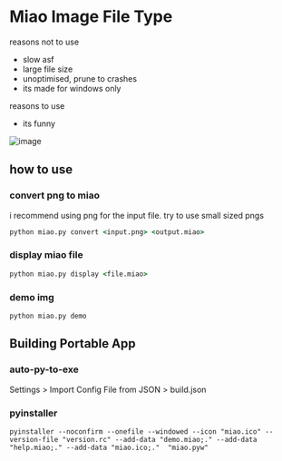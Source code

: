 # Miao Image File Type

reasons not to use

- slow asf
- large file size
- unoptimised, prune to crashes
- its made for windows only

reasons to use

- its funny

![image](https://github.com/user-attachments/assets/487658a6-b13b-4763-add7-7cbe8abf2ef7)



## how to use
### convert png to miao
i recommend using png for the input file. try to use small sized pngs
```bat
python miao.py convert <input.png> <output.miao>
```
### display miao file
```bat
python miao.py display <file.miao> 
```
### demo img
```
python miao.py demo
```

## Building Portable App
### auto-py-to-exe
Settings > Import Config File from JSON > build.json
### pyinstaller
```
pyinstaller --noconfirm --onefile --windowed --icon "miao.ico" --version-file "version.rc" --add-data "demo.miao;." --add-data "help.miao;." --add-data "miao.ico;."  "miao.pyw"
```

